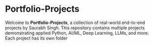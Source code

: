 # Portfolio-Projects
Welcome to **Portfolio-Projects**, a collection of real-world end-to-end projects by Saurabh Singh.   This repository contains multiple projects demonstrating applied Python, AI/ML, Deep Learning, LLMs, and more. Each project has its own folder
